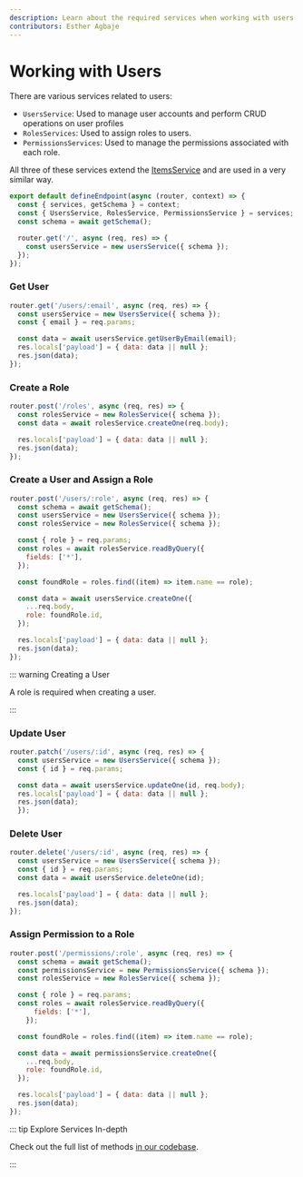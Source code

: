 ```yaml
---
description: Learn about the required services when working with users and granting them access control.
contributors: Esther Agbaje
---
```


# Working with Users

There are various services related to users:

- `UsersService`: Used to manage user accounts and perform CRUD operations on user profiles
- `RolesServices`: Used to assign roles to users.
- `PermissionsServices`: Used to manage the permissions associated with each role.

All three of these services extend the [ItemsService](/docs/extensions/services/accessing-items.md) and are used in a
very similar way.

```js
export default defineEndpoint(async (router, context) => {
  const { services, getSchema } = context;
  const { UsersService, RolesService, PermissionsService } = services;
  const schema = await getSchema();

  router.get('/', async (req, res) => {
    const usersService = new usersService({ schema });
  });
});
```

### Get User

```js
router.get('/users/:email', async (req, res) => {
  const usersService = new UsersService({ schema });
  const { email } = req.params;

  const data = await usersService.getUserByEmail(email);
  res.locals['payload'] = { data: data || null };
  res.json(data);
});
```

### Create a Role

```js
router.post('/roles', async (req, res) => {
  const rolesService = new RolesService({ schema });
  const data = await rolesService.createOne(req.body);

  res.locals['payload'] = { data: data || null };
  res.json(data);
});
```

### Create a User and Assign a Role

```js
router.post('/users/:role', async (req, res) => {
  const schema = await getSchema();
  const usersService = new UsersService({ schema });
  const rolesService = new RolesService({ schema });

  const { role } = req.params;
  const roles = await rolesService.readByQuery({
    fields: ['*'],
  });

  const foundRole = roles.find((item) => item.name == role);

  const data = await usersService.createOne({
    ...req.body,
    role: foundRole.id,
  });

  res.locals['payload'] = { data: data || null };
  res.json(data);
});
```

::: warning Creating a User

A role is required when creating a user.

:::

### Update User

```js
router.patch('/users/:id', async (req, res) => {
  const usersService = new UsersService({ schema });
  const { id } = req.params;

  const data = await usersService.updateOne(id, req.body);
  res.locals['payload'] = { data: data || null };
  res.json(data);
  });
```

### Delete User

```js
router.delete('/users/:id', async (req, res) => {
  const usersService = new UsersService({ schema });
  const { id } = req.params;
  const data = await usersService.deleteOne(id);

  res.locals['payload'] = { data: data || null };
  res.json(data);
});
```

### Assign Permission to a Role

```js
router.post('/permissions/:role', async (req, res) => {
  const schema = await getSchema();
  const permissionsService = new PermissionsService({ schema });
  const rolesService = new RolesService({ schema });

  const { role } = req.params;
  const roles = await rolesService.readByQuery({
      fields: ['*'],
    });

  const foundRole = roles.find((item) => item.name == role);

  const data = await permissionsService.createOne({
    ...req.body,
    role: foundRole.id,
  });

  res.locals['payload'] = { data: data || null };
  res.json(data);
});
```

::: tip Explore Services In-depth

Check out the full list of methods [in our codebase](https://github.com/directus/directus/blob/main/api/src/services).

:::
